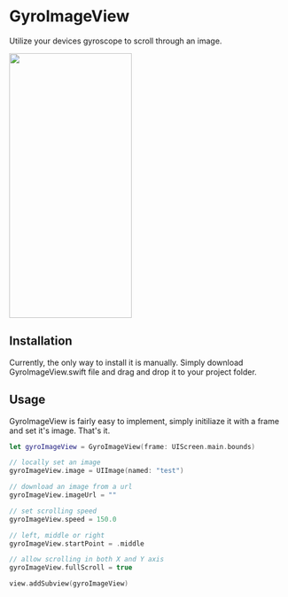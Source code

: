 # GyroImageView
Utilize your devices gyroscope to scroll through an image.

<img width="221" height="478" class="spinner" alt="" src="example_images/example.gif" />

## Installation
Currently, the only way to install it is manually. Simply download GyroImageView.swift file and drag and drop it to your project folder.

## Usage
GyroImageView is fairly easy to implement, simply initiliaze it with a frame and set it's image. That's it.

```swift
let gyroImageView = GyroImageView(frame: UIScreen.main.bounds)

// locally set an image
gyroImageView.image = UIImage(named: "test")

// download an image from a url
gyroImageView.imageUrl = ""

// set scrolling speed
gyroImageView.speed = 150.0

// left, middle or right
gyroImageView.startPoint = .middle

// allow scrolling in both X and Y axis
gyroImageView.fullScroll = true

view.addSubview(gyroImageView)
